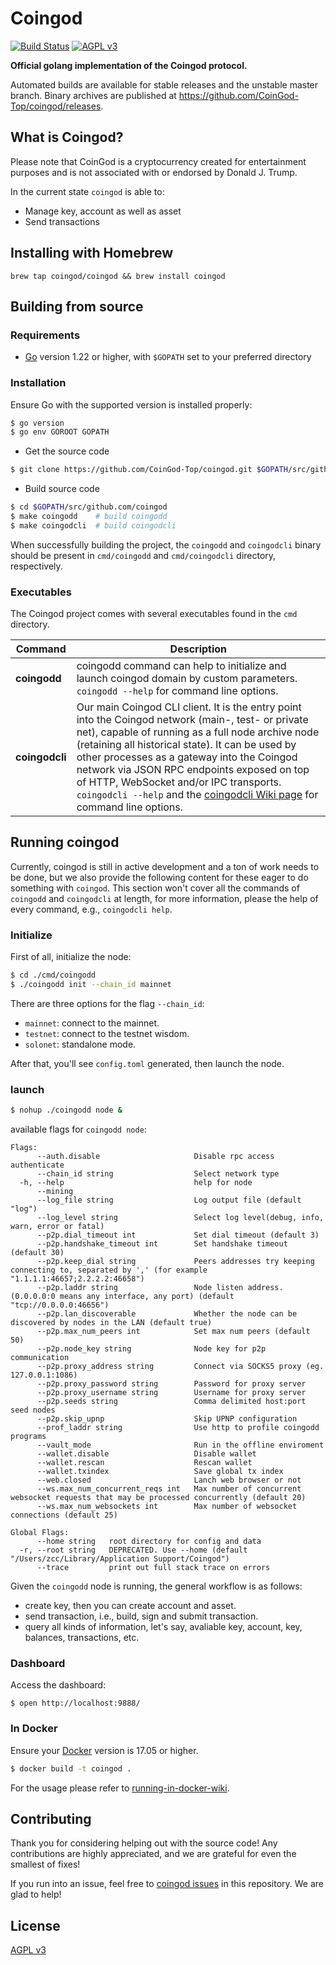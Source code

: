 Coingod
======

[![Build Status](https://travis-ci.org/Coingod/coingod.svg)](https://travis-ci.org/Coingod/coingod) [![AGPL v3](https://img.shields.io/badge/license-AGPL%20v3-brightgreen.svg)](./LICENSE)

**Official golang implementation of the Coingod protocol.**

Automated builds are available for stable releases and the unstable master branch. Binary archives are published at https://github.com/CoinGod-Top/coingod/releases.

## What is Coingod?

Please note that CoinGod is a cryptocurrency created for entertainment purposes and is not associated with or endorsed by Donald J. Trump.

In the current state `coingod` is able to:

- Manage key, account as well as asset
- Send transactions

## Installing with Homebrew

```
brew tap coingod/coingod && brew install coingod
```

## Building from source

### Requirements

- [Go](https://golang.org/doc/install) version 1.22 or higher, with `$GOPATH` set to your preferred directory

### Installation

Ensure Go with the supported version is installed properly:

```bash
$ go version
$ go env GOROOT GOPATH
```

- Get the source code

``` bash
$ git clone https://github.com/CoinGod-Top/coingod.git $GOPATH/src/github.com/coingod
```

- Build source code

``` bash
$ cd $GOPATH/src/github.com/coingod
$ make coingodd    # build coingodd
$ make coingodcli  # build coingodcli
```

When successfully building the project, the `coingodd` and `coingodcli` binary should be present in `cmd/coingodd` and `cmd/coingodcli` directory, respectively.

### Executables

The Coingod project comes with several executables found in the `cmd` directory.

| Command      | Description                                                  |
| ------------ | ------------------------------------------------------------ |
| **coingodd**   | coingodd command can help to initialize and launch coingod domain by custom parameters. `coingodd --help` for command line options. |
| **coingodcli** | Our main Coingod CLI client. It is the entry point into the Coingod network (main-, test- or private net), capable of running as a full node archive node (retaining all historical state). It can be used by other processes as a gateway into the Coingod network via JSON RPC endpoints exposed on top of HTTP, WebSocket and/or IPC transports. `coingodcli --help` and the [coingodcli Wiki page](https://github.com/Coingod/coingod/wiki/Command-Line-Options) for command line options. |

## Running coingod

Currently, coingod is still in active development and a ton of work needs to be done, but we also provide the following content for these eager to do something with `coingod`. This section won't cover all the commands of `coingodd` and `coingodcli` at length, for more information, please the help of every command, e.g., `coingodcli help`.

### Initialize

First of all, initialize the node:

```bash
$ cd ./cmd/coingodd
$ ./coingodd init --chain_id mainnet
```

There are three options for the flag `--chain_id`:

- `mainnet`: connect to the mainnet.
- `testnet`: connect to the testnet wisdom.
- `solonet`: standalone mode.

After that, you'll see `config.toml` generated, then launch the node.

### launch

``` bash
$ nohup ./coingodd node &
```

available flags for `coingodd node`:

```
Flags:
      --auth.disable                     Disable rpc access authenticate
      --chain_id string                  Select network type
  -h, --help                             help for node
      --mining
      --log_file string                  Log output file (default "log")
      --log_level string                 Select log level(debug, info, warn, error or fatal)
      --p2p.dial_timeout int             Set dial timeout (default 3)
      --p2p.handshake_timeout int        Set handshake timeout (default 30)
      --p2p.keep_dial string             Peers addresses try keeping connecting to, separated by ',' (for example "1.1.1.1:46657;2.2.2.2:46658")
      --p2p.laddr string                 Node listen address. (0.0.0.0:0 means any interface, any port) (default "tcp://0.0.0.0:46656")
      --p2p.lan_discoverable             Whether the node can be discovered by nodes in the LAN (default true)
      --p2p.max_num_peers int            Set max num peers (default 50)
      --p2p.node_key string              Node key for p2p communication
      --p2p.proxy_address string         Connect via SOCKS5 proxy (eg. 127.0.0.1:1086)
      --p2p.proxy_password string        Password for proxy server
      --p2p.proxy_username string        Username for proxy server
      --p2p.seeds string                 Comma delimited host:port seed nodes
      --p2p.skip_upnp                    Skip UPNP configuration
      --prof_laddr string                Use http to profile coingodd programs
      --vault_mode                       Run in the offline enviroment
      --wallet.disable                   Disable wallet
      --wallet.rescan                    Rescan wallet
      --wallet.txindex                   Save global tx index
      --web.closed                       Lanch web browser or not
      --ws.max_num_concurrent_reqs int   Max number of concurrent websocket requests that may be processed concurrently (default 20)
      --ws.max_num_websockets int        Max number of websocket connections (default 25)

Global Flags:
      --home string   root directory for config and data
  -r, --root string   DEPRECATED. Use --home (default "/Users/zcc/Library/Application Support/Coingod")
      --trace         print out full stack trace on errors
```

Given the `coingodd` node is running, the general workflow is as follows:

- create key, then you can create account and asset.
- send transaction, i.e., build, sign and submit transaction.
- query all kinds of information, let's say, avaliable key, account, key, balances, transactions, etc.

### Dashboard

Access the dashboard:

```
$ open http://localhost:9888/
```

### In Docker

Ensure your [Docker](https://www.docker.com/) version is 17.05 or higher.

```bash
$ docker build -t coingod .
```

For the usage please refer to [running-in-docker-wiki](https://github.com/CoinGod-Top/coingod/wiki/Running-in-Docker).

## Contributing

Thank you for considering helping out with the source code! Any contributions are highly appreciated, and we are grateful for even the smallest of fixes!

If you run into an issue, feel free to [coingod issues](https://github.com/CoinGod-Top/coingod/issues/) in this repository. We are glad to help!

## License

[AGPL v3](./LICENSE)
